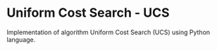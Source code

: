 # Uniform Cost Search - UCS
Implementation of algorithm Uniform Cost Search (UCS) using Python language.
